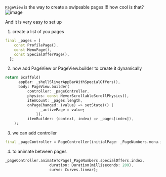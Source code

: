 `PageView` is the way to create a swipeable pages !!! how cool is that?  
![image](https://github.com/KidPudel/flutter-starter-kit/assets/63263301/534bcd87-6fe5-4464-87c1-c123436fbb18)  

And it is very easy to set up
1. create a list of you pages
```dart
final _pages = [
    const ProfilePage(),
    const MenuPage(),
    const SpecialOfferPage(),
  ];
```
2. now add PageView or PageView.builder to create it dynamically
```dart
return Scaffold(
      appBar: _shellSliverAppBarWithSpecialOffers(),
      body: PageView.builder(
          controller: _pageController,
          physics: const NeverScrollableScrollPhysics(),
          itemCount: _pages.length,
          onPageChanged: (value) => setState(() {
                _activePage = value;
              }),
          itemBuilder: (context, index) => _pages[index]),
    );
```

3. we can add controller
```dart
final _pageController = PageController(initialPage: _PageNumbers.menu.index);
```

4. to animate between pages
```dart
_pageController.animateToPage(_PageNumbers.specialOffers.index,
                    duration: Duration(milliseconds: 200),
                    curve: Curves.linear);
``` 

